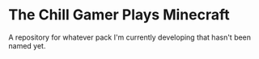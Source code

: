# The Chill Gamer Plays Minecraft
A repository for whatever pack I'm currently developing that hasn't been named yet.
